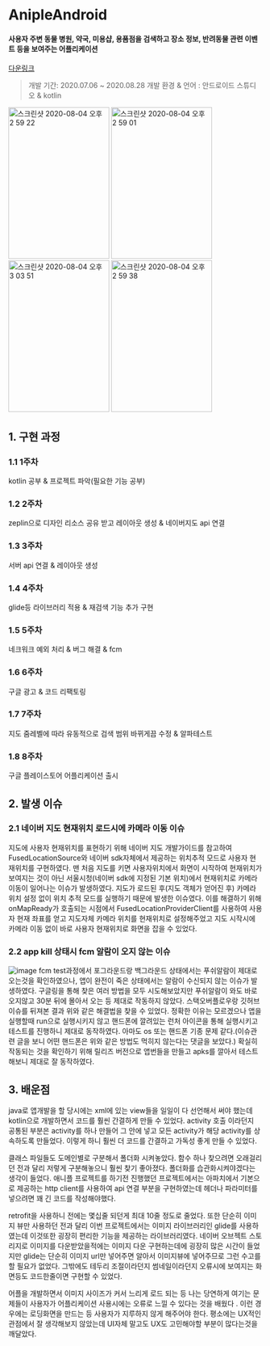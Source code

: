 AnipleAndroid
===============
#### 사용자 주변 동물 병원, 약국, 미용샵, 용품점을 검색하고 장소 정보, 반려동물 관련 이벤트 등을 보여주는 어플리케이션 
[다운링크](https://play.google.com/store/apps/details?id=com.aniple)   
> 개발 기간: 2020.07.06 ~ 2020.08.28
> 개발 환경 & 언어 : 안드로이드 스튜디오 & kotlin
<p float="left">
<img width="200" height="300" alt="스크린샷 2020-08-04 오후 2 59 22" src="https://user-images.githubusercontent.com/50612841/89860440-690e7800-dbde-11ea-8959-61fb45518dca.png">
<img width="200" height="300" alt="스크린샷 2020-08-04 오후 2 59 01" src="https://user-images.githubusercontent.com/50612841/89964748-f6f16e00-dc85-11ea-8263-e24023f11785.png">
<img width="200" height="300" alt="스크린샷 2020-08-04 오후 3 03 51" src="https://user-images.githubusercontent.com/50612841/89860453-71ff4980-dbde-11ea-9933-7c3813f43f21.png">
<img width="200" height="300" alt="스크린샷 2020-08-04 오후 2 59 38" src="https://user-images.githubusercontent.com/50612841/89860485-87747380-dbde-11ea-90e9-494ab537173a.png">
</p>

## 1. 구현 과정 
### 1.1 1주차 
kotlin 공부 & 프로젝트 파악(필요한 기능 공부)
### 1.2 2주차 
zeplin으로 디자인 리소스 공유 받고 레이아웃 생성 & 네이버지도 api 연결
### 1.3 3주차 
서버 api 연결 & 레이아웃 생성 
### 1.4 4주차
glide등 라이브러리 적용 & 재검색 기능 추가 구현 
### 1.5 5주차 
네크워크 예외 처리 & 버그 해결 & fcm 
### 1.6 6주차 
구글 광고 & 코드 리팩토링 
### 1.7 7주차
지도 줌레벨에 따라 유동적으로 검색 범위 바뀌게끔 수정 & 알파테스트 
### 1.8 8주차 
구글 플레이스토어 어플리케이션 출시

## 2. 발생 이슈

### 2.1 네이버 지도 현재위치 로드시에 카메라 이동 이슈 
지도에 사용자 현재위치를 표현하기 위해 네이버 지도 개발가이드를 참고하여 FusedLocationSource와 네이버 sdk자체에서 제공하는 위치추적 모드로 사용자 현재위치를 구현하였다. 맨 처음 지도를 키면 사용자위치에서 화면이 시작하여 현재위치가 보여지는 것이 아닌 서울시청(네이버 sdk에 지정된 기본 위치)에서 현재위치로 카메라 이동이 일어나는 이슈가 발생하였다. 지도가 로드된 후(지도 객체가 얻어진 후) 카메라 위치 설정 없이 위치 추적 모드를 실행하기 때문에 발생한 이슈였다. 이를 해결하기 위해 onMapReady가 호출되는 시점에서 FusedLocationProviderClient를 사용하여 사용자 현재 좌표를 얻고 지도자체 카메라 위치를 현재위치로 설정해주었고 지도 시작시에 카메라 이동 없이 바로 사용자 현재위치로 화면을 잡을 수 있었다. 

### 2.2 app kill 상태시 fcm 알람이 오지 않는 이슈 

![image](https://user-images.githubusercontent.com/50612841/89861682-50ec2800-dbe1-11ea-9a28-d8d1e221bdd9.png)
fcm test과정에서 포그라운드랑 백그라운드 상태에서는 푸쉬알람이 제대로 오는것을 확인하였으나, 앱이 완전이 죽은 상태에서는 알람이 수신되지 않는 이슈가 발생하였다. 구글링을 통해 찾은 여러 방법을 모두 시도해보았지만
푸쉬알람이 와도 바로 오지않고 30분 뒤에 몰아서 오는 등 제대로 작동하지 않았다. 스택오버플로우랑 깃허브 이슈를 뒤져본 결과 위와 같은 해결법을 찾을 수 있었다. 정확한 이유는 모르겠으나 앱을 실행할때 run으로 실행시키지 않고
핸드폰에 깔려있는 런처 아이콘을 통해 실행시키고 테스트를 진행하니 제대로 동작하였다. 아마도 os 또는 핸드폰 기종 문제 같다.(이슈관련 글을 보니 어떤 핸드폰은 위와 같은 방법도 먹히지 않는다는 댓글을 보았다.)
확실히 작동되는 것을 확인하기 위해 릴리즈 버전으로 앱번들을 만들고 apks를 깔아서 테스트 해보니 제대로 잘 동작하였다. 

## 3. 배운점 
java로 앱개발을 할 당시에는 xml에 있는 view들을 일일이 다 선언해서 써야 했는데 kotlin으로 개발하면서 코드를 훨씬 간결하게 만들 수 있었다. activity 호출 이라던지 공통된 부분은 activity를 하나 만들어 그 안에 넣고 모든 activity가 해당 activity를 상속하도록 만들었다. 이렇게 하니 훨씬 더 코드를 간결하고 가독성 좋게 만들 수 있었다. 

클래스 파일들도 도메인별로 구분해서 폴더화 시켜놓았다. 함수 하나 찾으려면 오래걸리던 전과 달리 저렇게 구분해놓으니 훨씬 찾기 좋아졌다. 폴더화를 습관화시켜야겠다는 생각이 들었다. 애니플 프로젝트를 하기전 진행했던 프로젝트에서는 아파치에서 기본으로 제공하는 http client를 사용하여 api 연결 부분을 구현하였는데 헤더나 파라미터를 넣으려면 꽤 긴 코드를 작성해야했다.

retrofit을 사용하니 전에는 몇십줄 되던게 최대 10줄 정도로 줄었다. 또한 단순히 이미지 뷰만 사용하던 전과 달리 이번 프로젝트에서는 이미지 라이브러리인 glide를 사용하였는데 이것또한 굉장히 편리한 기능을 제공하는 라이브러리였다. 네이버 오브젝트 스토리지로 이미지를 다운받았을적에는 이미지 다운 구현하는데에 굉장히 많은 시간이 들었지만 glide는 단순히 이미지 url만 넣어주면 알아서 이미지뷰에 넣어주므로 그런 수고를 할 필요가 없었다. 그밖에도 테두리 조절이라던지 썸네일이라던지 오류시에 보여지는 화면등도 코드한줄이면 구현할 수 있었다. 

어플을 개발하면서 이미지 사이즈가 커서 느리게 로드 되는 등 나는 당연하게 여기는 문제들이 사용자가 어플리케이션 사용시에는  오류로 느낄 수 있다는 것을 배웠다 . 이런 경우에는 로딩화면을 만드는 등 사용자가 지루하지 않게 해주어야 한다. 평소에는 UX적인 관점에서 잘 생각해보지 않았는데 UI자체 말고도 UX도 고민해야할 부분이 많다는것을 깨달았다.
